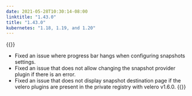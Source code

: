 ```yaml
---
date: 2021-05-28T10:30:14-08:00
linktitle: "1.43.0"
title: "1.43.0"
kubernetes: "1.18, 1.19, and 1.20"
---
```

{{<fixes>}}
* Fixed an issue where progress bar hangs when configuring snapshots settings.
* Fixed an issue that does not allow changing the snapshot provider plugin if there is an error.
* Fixed an issue that does not display snapshot destination page if the velero plugins are present in the private registry with velero v1.6.0. 
{{</fixes>}}
